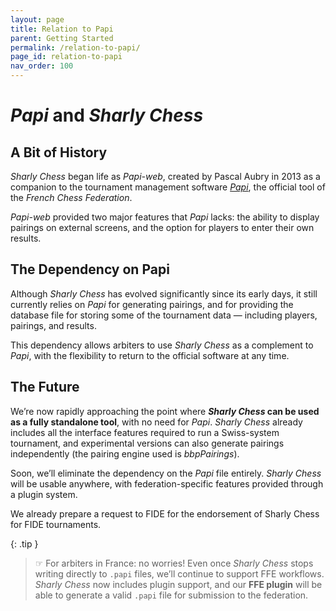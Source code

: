 ```yaml
---
layout: page
title: Relation to Papi
parent: Getting Started
permalink: /relation-to-papi/
page_id: relation-to-papi
nav_order: 100
---
```


# _Papi_ and _Sharly Chess_

## A Bit of History

_Sharly Chess_ began life as _Papi-web_, created by Pascal Aubry in 2013 as a companion to the tournament management software _[Papi](https://www.echecs.asso.fr/Actu.aspx?Ref=142877)_, the official tool of the _French Chess Federation_.

_Papi-web_ provided two major features that _Papi_ lacks: the ability to display pairings on external screens, and the option for players to enter their own results.

## The Dependency on Papi

Although _Sharly Chess_ has evolved significantly since its early days, it still currently relies on _Papi_ for generating pairings, and for providing the database file for storing some of the tournament data — including players, pairings, and results.

This dependency allows arbiters to use _Sharly Chess_ as a complement to _Papi_, with the flexibility to return to the official software at any time.

## The Future

We’re now rapidly approaching the point where **_Sharly Chess_ can be used as a fully standalone tool**, with no need for _Papi_.
_Sharly Chess_ already includes all the interface features required to run a Swiss-system tournament, and experimental versions can also generate pairings independently (the pairing engine used is _bbpPairings_).

Soon, we’ll eliminate the dependency on the _Papi_ file entirely. _Sharly Chess_ will be usable anywhere, with federation-specific features provided through a plugin system.

We already prepare a request to FIDE for the endorsement of Sharly Chess for FIDE tournaments.

{: .tip }
> ☞ For arbiters in France: no worries! Even once _Sharly Chess_ stops writing directly to `.papi` files, we’ll continue to support FFE workflows. _Sharly Chess_ now includes plugin support, and our **FFE plugin** will be able to generate a valid `.papi` file for submission to the federation.
